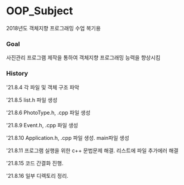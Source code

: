# OOP_Subject
2018년도 객체지향 프로그래밍 수업 복기용

### Goal
사진관리 프로그램 제작을 통하여 객체지향 프로그래밍 능력을 향상시킴

### History

'21.8.4  각 파일 및 객체 구조 파악

'21.8.5  list.h 파일 생성

'21.8.6  PhotoType.h, .cpp 파일 생성

'21.8.9  Event.h, .cpp 파일 생성

'21.8.10  Application.h, .cpp 파일 생성. main파일 생성

'21.8.11  프로그램 실행을 위한 c++ 문법문제 해결. 리스트에 파일 추가에러 해결

'21.8.15  코드 간결화 진행.

'21.8.16  일부 디렉토리 정리.
